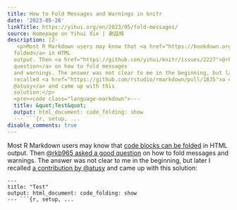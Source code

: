 ```yaml
---
title: How to Fold Messages and Warnings in knitr
date: '2023-05-26'
linkTitle: https://yihui.org/en/2023/05/fold-messages/
source: Homepage on Yihui Xie | 谢益辉
description: |2-
   <p>Most R Markdown users may know that <a href="https://bookdown.org/yihui/rmarkdown-cookbook/fold-show.html">code blocks can be
  folded</a> in HTML
  output. Then <a href="https://github.com/yihui/knitr/issues/2227">@rkb965 asked a good
  question</a> on how to fold messages
  and warnings. The answer was not clear to me in the beginning, but later I
  recalled <a href="https://github.com/rstudio/rmarkdown/pull/1835">a contribution by
  @atusy</a> and came up with this
  solution:</p>
  <pre><code class="language-markdown">---
  title: &quot;Test&quot;
  output: html_document: code_folding: show
  --- ```{r, setup, ...
disable_comments: true
---
```

 <p>Most R Markdown users may know that <a href="https://bookdown.org/yihui/rmarkdown-cookbook/fold-show.html">code blocks can be
folded</a> in HTML
output. Then <a href="https://github.com/yihui/knitr/issues/2227">@rkb965 asked a good
question</a> on how to fold messages
and warnings. The answer was not clear to me in the beginning, but later I
recalled <a href="https://github.com/rstudio/rmarkdown/pull/1835">a contribution by
@atusy</a> and came up with this
solution:</p>
<pre><code class="language-markdown">---
title: &quot;Test&quot;
output: html_document: code_folding: show
--- ```{r, setup, ...